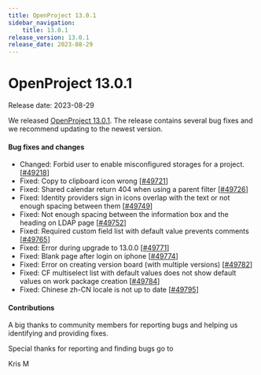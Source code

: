 ```yaml
---
title: OpenProject 13.0.1
sidebar_navigation:
    title: 13.0.1
release_version: 13.0.1
release_date: 2023-08-29
---
```


# OpenProject 13.0.1

Release date: 2023-08-29

We released [OpenProject 13.0.1](https://community.openproject.com/versions/1865).
The release contains several bug fixes and we recommend updating to the newest version.

<!--more-->
#### Bug fixes and changes

- Changed: Forbid user to enable misconfigured storages for a project. \[[#49218](https://community.openproject.com/wp/49218)\]
- Fixed: Copy to clipboard icon wrong \[[#49721](https://community.openproject.com/wp/49721)\]
- Fixed: Shared calendar return 404 when using a parent filter \[[#49726](https://community.openproject.com/wp/49726)\]
- Fixed: Identity providers sign in icons overlap with the text or not enough spacing between them \[[#49749](https://community.openproject.com/wp/49749)\]
- Fixed: Not enough spacing between the information box and the heading on LDAP page \[[#49752](https://community.openproject.com/wp/49752)\]
- Fixed: Required custom field list with default value prevents comments \[[#49765](https://community.openproject.com/wp/49765)\]
- Fixed: Error during upgrade to 13.0.0 \[[#49771](https://community.openproject.com/wp/49771)\]
- Fixed: Blank page after login on iphone \[[#49774](https://community.openproject.com/wp/49774)\]
- Fixed: Error on creating version board (with multiple versions) \[[#49782](https://community.openproject.com/wp/49782)\]
- Fixed: CF multiselect list with default values does not show default values on work package creation \[[#49784](https://community.openproject.com/wp/49784)\]
- Fixed: Chinese zh-CN locale is not up to date \[[#49795](https://community.openproject.com/wp/49795)\]

#### Contributions
A big thanks to community members for reporting bugs and helping us identifying and providing fixes.

Special thanks for reporting and finding bugs go to

Kris M
